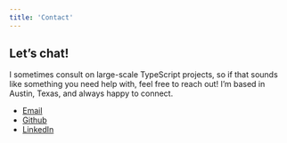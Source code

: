 ```yaml
---
title: 'Contact'
---
```


## Let’s chat!

I sometimes consult on large-scale TypeScript projects, so if that sounds like something you need help with, feel free to reach out! I’m based in Austin, Texas, and always happy to connect.

- [Email](mailto:a2V2aW4ubmF5YXJAZ21haWwuY29t)
- [Github](http://github.com/kevinnayar)
- [LinkedIn](http://linkedin.com/in/kevinnayar)
